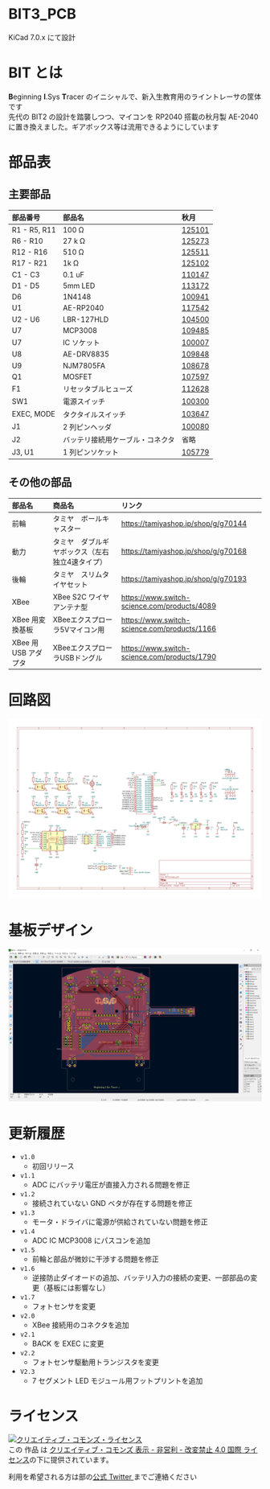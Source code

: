 # BIT3_PCB

KiCad 7.0.x にて設計

# BIT とは

**B**eginning **I**.Sys **T**racer のイニシャルで、新入生教育用のライントレーサの筐体です  
先代の BIT2 の設計を踏襲しつつ、マイコンを RP2040 搭載の秋月製 AE-2040 に置き換えました。ギアボックス等は流用できるようにしています

# 部品表

## 主要部品

| 部品番号 | 部品名 | 秋月 |
|:----|:----|:----|
| R1 - R5, R11 | 100 Ω | [125101](https://akizukidenshi.com/catalog/g/g125101/) |
| R6 - R10 | 27 k Ω | [125273](https://akizukidenshi.com/catalog/g/g125273/) |
| R12 - R16 | 510 Ω | [125511](https://akizukidenshi.com/catalog/g/g125511/) |
| R17 - R21 | 1k Ω | [125102](https://akizukidenshi.com/catalog/g/g125102/) |
| C1 - C3 | 0.1 uF | [110147](https://akizukidenshi.com/catalog/g/g110147/) |
| D1 - D5 | 5mm LED | [113172](https://akizukidenshi.com/catalog/g/g113172/) |
| D6 | 1N4148 | [100941](https://akizukidenshi.com/catalog/g/g100941/) |
| U1 | AE-RP2040 | [117542](https://akizukidenshi.com/catalog/g/g117542/) |
| U2 - U6 | LBR-127HLD | [104500](https://akizukidenshi.com/catalog/g/g104500/) |
| U7 | MCP3008 | [109485](https://akizukidenshi.com/catalog/g/g109485/) |
| U7 | IC ソケット | [100007](https://akizukidenshi.com/catalog/g/g100007/) |
| U8 | AE-DRV8835 | [109848](https://akizukidenshi.com/catalog/g/g109848/) |
| U9 | NJM7805FA | [108678](https://akizukidenshi.com/catalog/g/g108678/) |
| Q1 | MOSFET | [107597](https://akizukidenshi.com/catalog/g/g107597/) |
| F1 | リセッタブルヒューズ | [112628](https://akizukidenshi.com/catalog/g/g112628/) |
| SW1 | 電源スイッチ | [100300](https://akizukidenshi.com/catalog/g/g100300/) |
| EXEC, MODE | タクタイルスイッチ | [103647](https://akizukidenshi.com/catalog/g/g103647/) |
| J1 | 2 列ピンヘッダ | [100080](https://akizukidenshi.com/catalog/g/g100080/) |
| J2 | バッテリ接続用ケーブル・コネクタ | 省略 |
| J3, U1 | 1 列ピンソケット | [105779](https://akizukidenshi.com/catalog/g/g105779/) |

## その他の部品

| 部品名 | 商品名 | リンク |
|:----|:----|:----|
| 前輪 | タミヤ　ボールキャスター | <https://tamiyashop.jp/shop/g/g70144> |
| 動力 | タミヤ　ダブルギヤボックス（左右独立4速タイプ） | <https://tamiyashop.jp/shop/g/g70168> |
| 後輪 | タミヤ　スリムタイヤセット | <https://tamiyashop.jp/shop/g/g70193> |
| XBee | XBee S2C ワイヤアンテナ型 | <https://www.switch-science.com/products/4089> |
| XBee 用変換基板 | XBeeエクスプローラ5Vマイコン用 | <https://www.switch-science.com/products/1166> |
| XBee 用 USB アダプタ | XBeeエクスプローラUSBドングル | <https://www.switch-science.com/products/1790> |

# 回路図

![BIT3＿Schematic](./img/BIT3.svg)

# 基板デザイン

![BIT3＿PCB](./img/BIT3_PCB_Design.png)

# 更新履歴

- `v1.0`
  - 初回リリース
- `v1.1`
  - ADC にバッテリ電圧が直接入力される問題を修正
- `v1.2`
  - 接続されていない GND ベタが存在する問題を修正
- `v1.3`
  - モータ・ドライバに電源が供給されていない問題を修正
- `v1.4`
  - ADC IC MCP3008 にパスコンを追加
- `v1.5` 
  - 前輪と部品が微妙に干渉する問題を修正
- `v1.6`
  - 逆接防止ダイオードの追加、バッテリ入力の接続の変更、一部部品の変更（基板には影響なし）
- `v1.7`
  - フォトセンサを変更
- `v2.0`
  - XBee 接続用のコネクタを追加
- `v2.1`
  - BACK を EXEC に変更
- `v2.2`
  -  フォトセンサ駆動用トランジスタを変更
- `V2.3`
  - 7 セグメント LED モジュール用フットプリントを追加

# ライセンス

<a rel="license" href="http://creativecommons.org/licenses/by-nc-nd/4.0/"><img alt="クリエイティブ・コモンズ・ライセンス" style="border-width:0" src="https://i.creativecommons.org/l/by-nc-nd/4.0/88x31.png" /></a><br />この 作品 は <a rel="license" href="http://creativecommons.org/licenses/by-nc-nd/4.0/">クリエイティブ・コモンズ 表示 - 非営利 - 改変禁止 4.0 国際 ライセンス</a>の下に提供されています。

利用を希望される方は部の[公式 Twitter ](https://twitter.com/ISys_robocon)までご連絡ください
